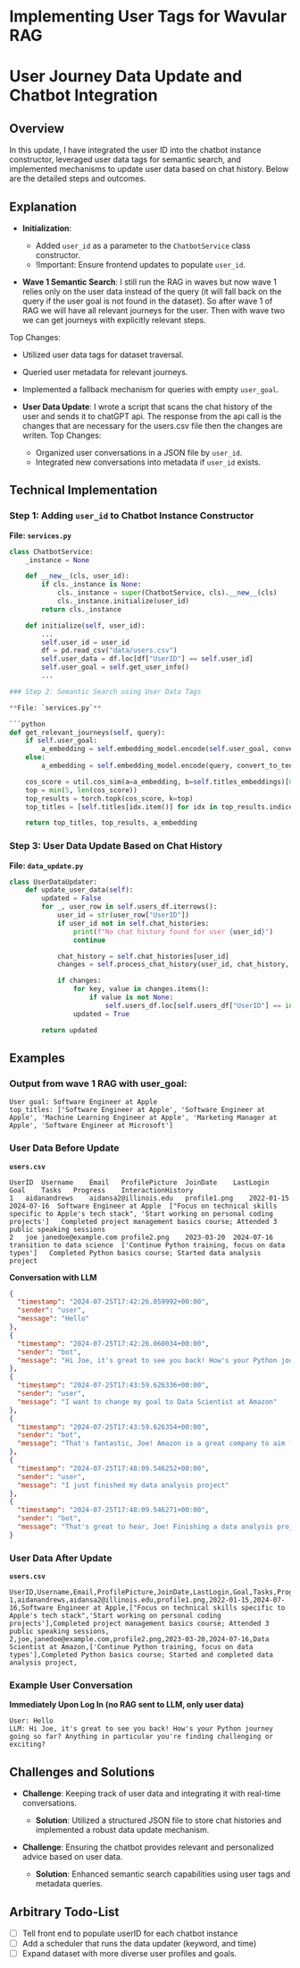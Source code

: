 # Implementing User Tags for Wavular RAG

# User Journey Data Update and Chatbot Integration

## Overview
In this update, I have integrated the user ID into the chatbot instance constructor, leveraged user data tags for semantic search, and implemented mechanisms to update user data based on chat history. Below are the detailed steps and outcomes.

## Explanation
- **Initialization**:
  - Added `user_id` as a parameter to the `ChatbotService` class constructor.
  - !Important: Ensure frontend updates to populate `user_id`.

- **Wave 1 Semantic Search**:
I still run the RAG in waves but now wave 1 relies only on the user data instead of the query (it will fall back on the query if the user goal is not found in the dataset). So after wave 1 of RAG we will have all relevant journeys for the user. Then with wave two we can get journeys with explicitly relevant steps.

Top Changes:
  - Utilized user data tags for dataset traversal.
  - Queried user metadata for relevant journeys.
  - Implemented a fallback mechanism for queries with empty `user_goal`.

- **User Data Update**:
I wrote a script that scans the chat history of the user and sends it to chatGPT api. The response from the api call is the changes that are necessary for the users.csv file then the changes are writen.
Top Changes:
  - Organized user conversations in a JSON file by `user_id`.
  - Integrated new conversations into metadata if `user_id` exists.

## Technical Implementation

### Step 1: Adding `user_id` to Chatbot Instance Constructor

**File: `services.py`**

```python
class ChatbotService:
    _instance = None

    def __new__(cls, user_id):
        if cls._instance is None:
            cls._instance = super(ChatbotService, cls).__new__(cls)
            cls._instance.initialize(user_id)
        return cls._instance

    def initialize(self, user_id):
        ...
        self.user_id = user_id
        df = pd.read_csv("data/users.csv")
        self.user_data = df.loc[df["UserID"] == self.user_id]
        self.user_goal = self.get_user_info()
        ...

### Step 2: Semantic Search using User Data Tags

**File: `services.py`**

```python
def get_relevant_journeys(self, query):
    if self.user_goal:
        a_embedding = self.embedding_model.encode(self.user_goal, convert_to_tensor=True)
    else:
        a_embedding = self.embedding_model.encode(query, convert_to_tensor=True)

    cos_score = util.cos_sim(a=a_embedding, b=self.titles_embeddings)[0]
    top = min(5, len(cos_score))
    top_results = torch.topk(cos_score, k=top)
    top_titles = [self.titles[idx.item()] for idx in top_results.indices]

    return top_titles, top_results, a_embedding
```

### Step 3: User Data Update Based on Chat History

**File: `data_update.py`**

```python
class UserDataUpdater:
    def update_user_data(self):
        updated = False
        for _, user_row in self.users_df.iterrows():
            user_id = str(user_row["UserID"])
            if user_id not in self.chat_histories:
                print(f"No chat history found for user {user_id}")
                continue

            chat_history = self.chat_histories[user_id]
            changes = self.process_chat_history(user_id, chat_history, user_row)

            if changes:
                for key, value in changes.items():
                    if value is not None:
                        self.users_df.loc[self.users_df["UserID"] == int(user_id), key] = str(value)
                updated = True

        return updated
```

## Examples

### Output from wave 1 RAG with user_goal:

```plaintext
User goal: Software Engineer at Apple
top_titles: ['Software Engineer at Apple', 'Software Engineer at Apple', 'Machine Learning Engineer at Apple', 'Marketing Manager at Apple', 'Software Engineer at Microsoft']
```

### User Data Before Update

**`users.csv`**

``` csv
UserID	Username	Email	ProfilePicture	JoinDate	LastLogin	Goal	Tasks	Progress	InteractionHistory
1	aidanandrews	aidansa2@illinois.edu	profile1.png	2022-01-15	2024-07-16	Software Engineer at Apple	["Focus on technical skills specific to Apple's tech stack", 'Start working on personal coding projects']	Completed project management basics course; Attended 3 public speaking sessions	
2	joe	janedoe@example.com	profile2.png	2023-03-20	2024-07-16	transition to data science	['Continue Python training, focus on data types']	Completed Python basics course; Started data analysis project	
```

**Conversation with LLM**

```json
{
  "timestamp": "2024-07-25T17:42:26.059992+00:00",
  "sender": "user",
  "message": "Hello"
},
{
  "timestamp": "2024-07-25T17:42:26.060034+00:00",
  "sender": "bot",
  "message": "Hi Joe, it's great to see you back! How's your Python journey going so far? Anything in particular you're finding challenging or exciting?"
},
{
  "timestamp": "2024-07-25T17:43:59.626336+00:00",
  "sender": "user",
  "message": "I want to change my goal to Data Scientist at Amazon"
},
{
  "timestamp": "2024-07-25T17:43:59.626354+00:00",
  "sender": "bot",
  "message": "That's fantastic, Joe! Amazon is a great company to aim for in data science. To help me give you the best advice, tell me, what aspects of data science are you most interested in? For example, are you drawn to machine learning, data visualization, or something else entirely?"
},
{
  "timestamp": "2024-07-25T17:48:09.546252+00:00",
  "sender": "user",
  "message": "I just finished my data analysis project"
},
{
  "timestamp": "2024-07-25T17:48:09.546271+00:00",
  "sender": "bot",
  "message": "That's great to hear, Joe! Finishing a data analysis project is a fantastic accomplishment. Now that you have that under your belt, what are you most excited to explore next with Python? Perhaps diving into data structures and algorithms, or maybe you're eager to start working with some real-world datasets? Tell me more about what sparks your interest!"
}
```

### User Data After Update

**`users.csv`**

```csv
UserID,Username,Email,ProfilePicture,JoinDate,LastLogin,Goal,Tasks,Progress,InteractionHistory
1,aidanandrews,aidansa2@illinois.edu,profile1.png,2022-01-15,2024-07-16,Software Engineer at Apple,["Focus on technical skills specific to Apple's tech stack",'Start working on personal coding projects'],Completed project management basics course; Attended 3 public speaking sessions,
2,joe,janedoe@example.com,profile2.png,2023-03-20,2024-07-16,Data Scientist at Amazon,['Continue Python training, focus on data types'],Completed Python basics course; Started and completed data analysis project,
```

### Example User Conversation

**Immediately Upon Log In (no RAG sent to LLM, only user data)**

```plaintext
User: Hello
LLM: Hi Joe, it's great to see you back! How's your Python journey going so far? Anything in particular you're finding challenging or exciting?
```

## Challenges and Solutions
- **Challenge**: Keeping track of user data and integrating it with real-time conversations.
  - **Solution**: Utilized a structured JSON file to store chat histories and implemented a robust data update mechanism.

- **Challenge**: Ensuring the chatbot provides relevant and personalized advice based on user data.
  - **Solution**: Enhanced semantic search capabilities using user tags and metadata queries.

## Arbitrary Todo-List
- [ ] Tell front end to populate userID for each chatbot instance
- [ ] Add a scheduler that runs the data updater (keyword, and time)
- [ ] Expand dataset with more diverse user profiles and goals.
